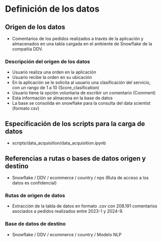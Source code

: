 # Definición de los datos

## Origen de los datos
- Comentarios de los pedidos realizados a través de la aplicación y almacenados en una tabla cargada en el ambiente de Snowflake de la compañía DDV.

### Descripción del origen de los datos
- Usuario realiza una orden en la aplicación
- Usuario recibe la orden en su ubicación
- En la aplicación se le solicita al usuario una clasificación del servicio, con un rango de 1 a 10 (Score_clasification)
- Usuario tiene la opción voluntaria de escribir un comentario (Comment)
- Esta información se almacena en la base de datos
- La base se consolida en snowflake para la consulta del data scientist (formato csv)

## Especificación de los scripts para la carga de datos

- scripts/data_acquisition/data_acquisition.ipynb

## Referencias a rutas o bases de datos origen y destino

- Snowflake / DDV / ecommerce / country / nps (Ruta de acceso a los datos es confidencial)

### Rutas de origen de datos

- Extracción de la tabla de datos en formato .csv con 208.191 comentarios asociados a pedidos realizados entre 2023-1 y 2024-9.

### Base de datos de destino

-  Snowflake / DDV / ecommerce / country / Modelo NLP 
